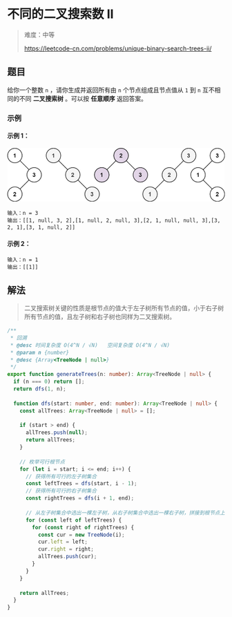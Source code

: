 # 不同的二叉搜索数 II

> 难度：中等
>
> https://leetcode-cn.com/problems/unique-binary-search-trees-ii/

## 题目

给你一个整数 `n` ，请你生成并返回所有由 `n` 个节点组成且节点值从 `1` 到 `n` 互不相同的不同 **二叉搜索树** 。可以按 **任意顺序** 返回答案。

### 示例

#### 示例 1：

![](../../assets/images/problemset/unique-binary-search-trees-ii.jpg)

```
输入：n = 3
输出：[[1, null, 3, 2],[1, null, 2, null, 3],[2, 1, null, null, 3],[3, 2, 1],[3, 1, null, 2]]
```

#### 示例 2：

```
输入：n = 1
输出：[[1]]
```

## 解法

> 二叉搜索树关键的性质是根节点的值大于左子树所有节点的值，小于右子树所有节点的值，且左子树和右子树也同样为二叉搜索树。

```typescript
/**
 * 回溯
 * @desc 时间复杂度 O(4^N / √N)   空间复杂度 O(4^N / √N)
 * @param n {number}
 * @desc {Array<TreeNode | null>}
 */
export function generateTrees(n: number): Array<TreeNode | null> {
  if (n === 0) return [];
  return dfs(1, n);

  function dfs(start: number, end: number): Array<TreeNode | null> {
    const allTrees: Array<TreeNode | null> = [];

    if (start > end) {
      allTrees.push(null);
      return allTrees;
    }

    // 枚举可行根节点
    for (let i = start; i <= end; i++) {
      // 获得所有可行的左子树集合
      const leftTrees = dfs(start, i - 1);
      // 获得所有可行的右子树集合
      const rightTrees = dfs(i + 1, end);

      // 从左子树集合中选出一棵左子树，从右子树集合中选出一棵右子树，拼接到根节点上
      for (const left of leftTrees) {
        for (const right of rightTrees) {
          const cur = new TreeNode(i);
          cur.left = left;
          cur.right = right;
          allTrees.push(cur);
        }
      }
    }

    return allTrees;
  }
}
```